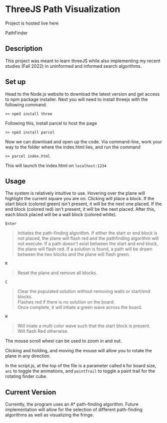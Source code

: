 # ThreeJS Path Visualization

Project is hosted live here
<link href="https://ethanlchristensen.github.io/">PathFinder</link>

## Description
This project was meant to learn threeJS while also implementing my recent studies (Fall 2022) in uninformed and informed search algorithms.
## Set up
Head to the Node.js website to download the latest version and get access to npm package installer. Next you will need to install threejs with the following command.

```>> npm3 install three```

Following this, install parcel to host the page

```>> npm3 install parcel```

Now we can download and open up the code. Via command-line, work your way to the folder where the index.html lies, and run the command 

```>> parcel index.html```

This will launch the index.html on ```localhost:1234```

## Usage
The system is relatively intuitive to use. Hovering over the plane will highlight the current square you are on. Clicking will place a block. If the start block (colored green) isn't present, it will be the next one placed. If the end block (colored red) isn't present, it will be the next placed. After this, each block placed will be a wall block (colored white).

```Enter```<br/>
>Initiates the path-finding algorithm. If either the start or end block is not placed, the plane will flash red and the pathfinding algorithm will not execute. If a path doesn't exist between the start and end block, the plane will flash red. If a solution is found, a path will be drawn between the two blocks and the plane will flash green. 

```R```<br/>
>Reset the plane and remove all blocks.<br/>

```C```<br/>
>Clear the populated solution without removing walls or start/end blocks.<br/>
>Flashes red if there is no solution on the board.<br/>
>Once complete, it will intiate a green wave across the board.<br/>

```W```<br/>
>Will iniate a multi color wave such that the start block is present.<br/>
>Will flash Red otherwise.<br/>

The mouse scroll wheel can be used to zoom in and out.

Clicking and holding, and moving the mouse will allow you to rotate the plane in any direction.

In the script.js, at the top of the file is a parameter called ```N``` for board size, ```ani``` to toggle the animations, and ```paintTrail``` to toggle a  paint trail for the rotating finder cube.
## Current Version
Currently, the program uses an A* path-finding algorithm. Future implementation will allow for the selection of different path-finding algorithms as well as visualizing the fringe.
